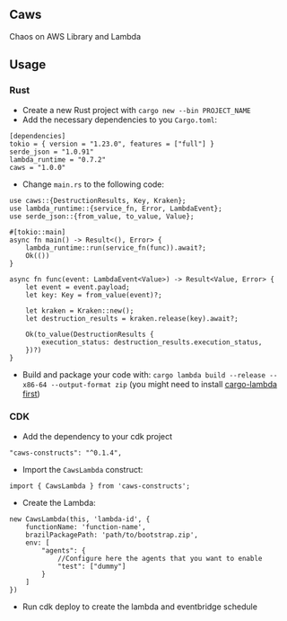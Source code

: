 ## Caws

Chaos on AWS Library and Lambda

## Usage

### Rust

* Create a new Rust project with `cargo new --bin PROJECT_NAME`
* Add the necessary dependencies to you `Cargo.toml`:
```
[dependencies]
tokio = { version = "1.23.0", features = ["full"] }
serde_json = "1.0.91"
lambda_runtime = "0.7.2"
caws = "1.0.0"
```

* Change `main.rs` to the following code:

```
use caws::{DestructionResults, Key, Kraken};
use lambda_runtime::{service_fn, Error, LambdaEvent};
use serde_json::{from_value, to_value, Value};

#[tokio::main]
async fn main() -> Result<(), Error> {
    lambda_runtime::run(service_fn(func)).await?;
    Ok(())
}

async fn func(event: LambdaEvent<Value>) -> Result<Value, Error> {
    let event = event.payload;
    let key: Key = from_value(event)?;

    let kraken = Kraken::new();
    let destruction_results = kraken.release(key).await?;

    Ok(to_value(DestructionResults {
        execution_status: destruction_results.execution_status,
    })?)
}

```
* Build and package your code with: `cargo lambda build --release --x86-64 --output-format zip` (you might need to install [cargo-lambda first](https://github.com/cargo-lambda/cargo-lambda))

### CDK

* Add the dependency to your cdk project

```
"caws-constructs": "^0.1.4",
```

* Import the `CawsLambda` construct:

```
import { CawsLambda } from 'caws-constructs';
```

* Create the Lambda:

```
new CawsLambda(this, 'lambda-id', {
    functionName: 'function-name',
    brazilPackagePath: 'path/to/bootstrap.zip',
    env: [
        "agents": {
            //Configure here the agents that you want to enable
            "test": ["dummy"]
        }
    ]
})
```

* Run cdk deploy to create the lambda and eventbridge schedule